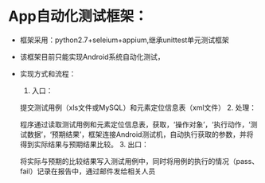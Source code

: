 # App自动化测试框架：
- 框架采用：python2.7+seleium+appium,继承unittest单元测试框架
- 该框架目前只能实现Android系统自动化测试，
- 实现方式和流程：
  1. 入口：
  
  提交测试用例（xls文件或MySQL）和元素定位信息表（xml文件）
  2. 处理：
  
  程序通过读取测试用例和元素定位信息表，获取，‘操作对象’，‘执行动作，‘测试数据’，‘预期结果’，框架连接Android测试机，自动执行获取的参数，并将得到实际结果与预期结果比较。
  3. 出口：
  
  将实际与预期的比较结果写入测试用例中，同时将用例的执行的情况（pass、fail）记录在报告中，通过邮件发给相关人员
